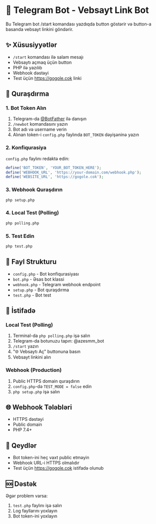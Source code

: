 # 🤖 Telegram Bot - Vebsayt Link Bot

Bu Telegram bot /start komandası yazdıqda button göstərir və button-a basanda vebsayt linkini göndərir.

## ✨ Xüsusiyyətlər

- `/start` komandası ilə salam mesajı
- Vebsaytı açmaq üçün button
- PHP ilə yazılıb
- Webhook dəstəyi
- Test üçün https://gogole.cok linki

## 🚀 Quraşdırma

### 1. Bot Token Alın
1. Telegram-da [@BotFather](https://t.me/botfather) ilə danışın
2. `/newbot` komandasını yazın
3. Bot adı və username verin
4. Alınan token-i `config.php` faylında `BOT_TOKEN` dəyişəninə yazın

### 2. Konfiqurasiya
`config.php` faylını redaktə edin:
```php
define('BOT_TOKEN', 'YOUR_BOT_TOKEN_HERE');
define('WEBHOOK_URL', 'https://your-domain.com/webhook.php');
define('WEBSITE_URL', 'https://gogole.cok');
```

### 3. Webhook Quraşdırın
```bash
php setup.php
```

### 4. Local Test (Polling)
```bash
php polling.php
```

### 5. Test Edin
```bash
php test.php
```

## 📁 Fayl Strukturu

- `config.php` - Bot konfiqurasiyası
- `bot.php` - Əsas bot klassi
- `webhook.php` - Telegram webhook endpoint
- `setup.php` - Bot quraşdırma
- `test.php` - Bot test

## 🔧 İstifadə

### Local Test (Polling)
1. Terminal-da `php polling.php` işə salın
2. Telegram-da botunuzu tapın: @azesmm_bot
3. `/start` yazın
4. "🌐 Vebsaytı Aç" buttonuna basın
5. Vebsayt linkini alın

### Webhook (Production)
1. Public HTTPS domain quraşdırın
2. `config.php`-də `TEST_MODE = false` edin
3. `php setup.php` işə salın

## 🌐 Webhook Tələbləri

- HTTPS dəstəyi
- Public domain
- PHP 7.4+

## 📝 Qeydlər

- Bot token-ini heç vaxt public etməyin
- Webhook URL-i HTTPS olmalıdır
- Test üçün https://gogole.cok istifadə olunub

## 🆘 Dəstək

Əgər problem varsa:
1. `test.php` faylını işə salın
2. Log fayllarını yoxlayın
3. Bot token-ini yoxlayın